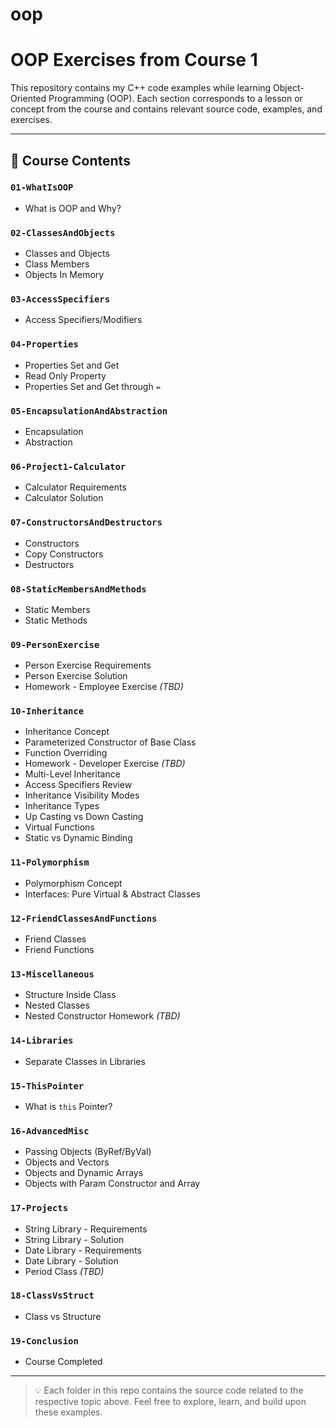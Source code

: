 # oop

# OOP Exercises from Course 1

This repository contains my C++ code examples while learning Object-Oriented Programming (OOP). Each section corresponds to a lesson or concept from the course and contains relevant source code, examples, and exercises.

---

## 📘 Course Contents

### `01-WhatIsOOP`
- What is OOP and Why?

### `02-ClassesAndObjects`
- Classes and Objects
- Class Members
- Objects In Memory

### `03-AccessSpecifiers`
- Access Specifiers/Modifiers

### `04-Properties`
- Properties Set and Get
- Read Only Property
- Properties Set and Get through `=`

### `05-EncapsulationAndAbstraction`
- Encapsulation
- Abstraction

### `06-Project1-Calculator`
- Calculator Requirements
- Calculator Solution

### `07-ConstructorsAndDestructors`
- Constructors
- Copy Constructors
- Destructors

### `08-StaticMembersAndMethods`
- Static Members
- Static Methods

### `09-PersonExercise`
- Person Exercise Requirements
- Person Exercise Solution
- Homework - Employee Exercise *(TBD)*

### `10-Inheritance`
- Inheritance Concept
- Parameterized Constructor of Base Class
- Function Overriding
- Homework - Developer Exercise *(TBD)*
- Multi-Level Inheritance
- Access Specifiers Review
- Inheritance Visibility Modes
- Inheritance Types
- Up Casting vs Down Casting
- Virtual Functions
- Static vs Dynamic Binding

### `11-Polymorphism`
- Polymorphism Concept
- Interfaces: Pure Virtual & Abstract Classes

### `12-FriendClassesAndFunctions`
- Friend Classes
- Friend Functions

### `13-Miscellaneous`
- Structure Inside Class
- Nested Classes
- Nested Constructor Homework *(TBD)*

### `14-Libraries`
- Separate Classes in Libraries

### `15-ThisPointer`
- What is `this` Pointer?

### `16-AdvancedMisc`
- Passing Objects (ByRef/ByVal)
- Objects and Vectors
- Objects and Dynamic Arrays
- Objects with Param Constructor and Array

### `17-Projects`
- String Library - Requirements
- String Library - Solution
- Date Library - Requirements
- Date Library - Solution
- Period Class *(TBD)*

### `18-ClassVsStruct`
- Class vs Structure

### `19-Conclusion`
- Course Completed

---

> 💡 Each folder in this repo contains the source code related to the respective topic above. Feel free to explore, learn, and build upon these examples.

